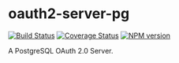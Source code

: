 # oauth2-server-pg

[![Build Status](https://travis-ci.org/npm/oauth2-server-pg.svg)](https://travis-ci.org/npm/oauth2-server-pg)
[![Coverage Status](https://coveralls.io/repos/npm/oauth2-server-pg/badge.svg?branch=master)](https://coveralls.io/r/npm/oauth2-server-pg?branch=master)
[![NPM version](https://img.shields.io/npm/v/oauth2-server-pg.svg)](https://www.npmjs.com/package/oauth2-server-pg)

A PostgreSQL OAuth 2.0 Server.
